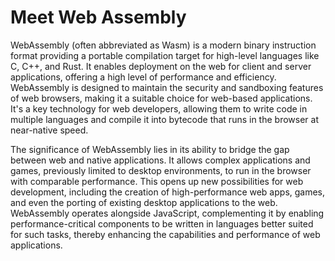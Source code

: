 # Meet Web Assembly

WebAssembly (often abbreviated as Wasm) is a modern binary instruction format providing a portable compilation target for high-level languages like C, C++, and Rust. It enables deployment on the web for client and server applications, offering a high level of performance and efficiency. WebAssembly is designed to maintain the security and sandboxing features of web browsers, making it a suitable choice for web-based applications. It's a key technology for web developers, allowing them to write code in multiple languages and compile it into bytecode that runs in the browser at near-native speed.

The significance of WebAssembly lies in its ability to bridge the gap between web and native applications. It allows complex applications and games, previously limited to desktop environments, to run in the browser with comparable performance. This opens up new possibilities for web development, including the creation of high-performance web apps, games, and even the porting of existing desktop applications to the web. WebAssembly operates alongside JavaScript, complementing it by enabling performance-critical components to be written in languages better suited for such tasks, thereby enhancing the capabilities and performance of web applications.
